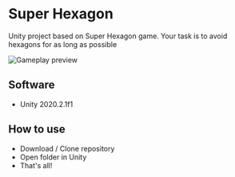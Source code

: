 # Super Hexagon
Unity project based on Super Hexagon game. Your task is to avoid hexagons for as long as possible

![Gameplay preview](https://i.gyazo.com/97430156c3cc7a9988c94c66f2c3e3c8.gif)

## Software
- Unity 2020.2.1f1

## How to use
- Download / Clone repository
- Open folder in Unity
- That's all!
